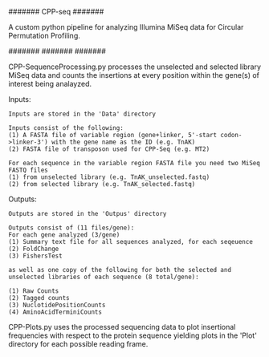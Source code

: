 #######
CPP-seq
#######

A custom python pipeline for analyzing Illumina MiSeq data for Circular Permutation Profiling. 

#######
#######
#######

CPP-SequenceProcessing.py processes the unselected and selected library MiSeq data and counts the insertions at every position within the gene(s) of interest being analayzed.

Inputs:
    
    Inputs are stored in the 'Data' directory 
    
    Inputs consist of the following:
    (1) A FASTA file of variable region (gene+linker, 5'-start codon->linker-3') with the gene name as the ID (e.g. TnAK)
    (2) FASTA file of transposon used for CPP-Seq (e.g. MT2)
    
    For each sequence in the variable region FASTA file you need two MiSeq FASTQ files 
    (1) from unselected library (e.g. TnAK_unselected.fastq)
    (2) from selected library (e.g. TnAK_selected.fastq)


Outputs:
    
    Outputs are stored in the 'Outpus' directory
    
    Outputs consist of (11 files/gene):
    For each gene analyzed (3/gene)
    (1) Summary text file for all sequences analyzed, for each seqeuence 
    (2) FoldChange
    (3) FishersTest 
    
    as well as one copy of the following for both the selected and unselected libraries of each sequence (8 total/gene):
    
    (1) Raw Counts
    (2) Tagged counts
    (3) NuclotidePositionCounts
    (4) AminoAcidTerminiCounts 
       
CPP-Plots.py uses the processed sequencing data to plot insertional frequencies with respect to the protein sequence yielding plots in the 'Plot' directory for each possible reading frame. 

